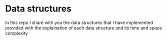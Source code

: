 # Data structures
In this repo I share with you the data structures that I have implemented provided with the explaination of each data structure and its time and space complexity
